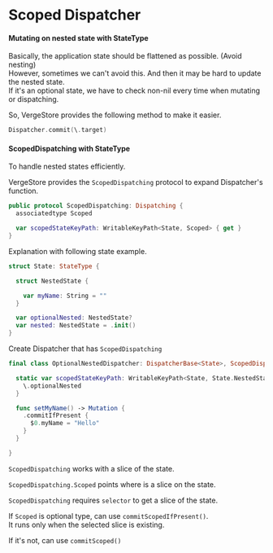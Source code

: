 # Scoped Dispatcher

#### Mutating on nested state with StateType

Basically, the application state should be flattened as possible. \(Avoid nesting\)   
 However, sometimes we can't avoid this. And then it may be hard to update the nested state.   
 If it's an optional state, we have to check non-nil every time when mutating or dispatching.   


So, VergeStore provides the following method to make it easier.

```swift
Dispatcher.commit(\.target)
```

#### ScopedDispatching with StateType

To handle nested states efficiently.

VergeStore provides the `ScopedDispatching` protocol to expand Dispatcher's function.

```swift
public protocol ScopedDispatching: Dispatching {
  associatedtype Scoped

  var scopedStateKeyPath: WritableKeyPath<State, Scoped> { get }
}
```

Explanation with following state example.

```swift
struct State: StateType {

  struct NestedState {

    var myName: String = ""
  }

  var optionalNested: NestedState?
  var nested: NestedState = .init()
}
```

Create Dispatcher that has `ScopedDispatching`

```swift
final class OptionalNestedDispatcher: DispatcherBase<State>, ScopedDispatching {

  static var scopedStateKeyPath: WritableKeyPath<State, State.NestedState?> {
    \.optionalNested
  }

  func setMyName() -> Mutation {
    .commitIfPresent {
      $0.myName = "Hello"
    }
  }

}
```

`ScopedDispatching` works with a slice of the state.

`ScopedDispatching.Scoped` points where is a slice on the state.

`ScopedDispatching` requires `selector` to get a slice of the state.

If `Scoped` is optional type, can use `commitScopedIfPresent()`.  
 It runs only when the selected slice is existing.

If it's not, can use `commitScoped()`

